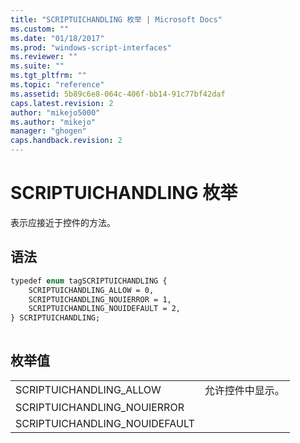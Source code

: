 ```yaml
---
title: "SCRIPTUICHANDLING 枚举 | Microsoft Docs"
ms.custom: ""
ms.date: "01/18/2017"
ms.prod: "windows-script-interfaces"
ms.reviewer: ""
ms.suite: ""
ms.tgt_pltfrm: ""
ms.topic: "reference"
ms.assetid: 5b89c6e8-064c-406f-bb14-91c77bf42daf
caps.latest.revision: 2
author: "mikejo5000"
ms.author: "mikejo"
manager: "ghogen"
caps.handback.revision: 2
---
```

# SCRIPTUICHANDLING 枚举
表示应接近于控件的方法。  
  
## 语法  
  
```vb  
typedef enum tagSCRIPTUICHANDLING {   
    SCRIPTUICHANDLING_ALLOW = 0,   
    SCRIPTUICHANDLING_NOUIERROR = 1,   
    SCRIPTUICHANDLING_NOUIDEFAULT = 2,   
} SCRIPTUICHANDLING;  
  
```  
  
## 枚举值  
  
|||  
|-|-|  
|SCRIPTUICHANDLING\_ALLOW|允许控件中显示。|  
|SCRIPTUICHANDLING\_NOUIERROR||  
|SCRIPTUICHANDLING\_NOUIDEFAULT||
